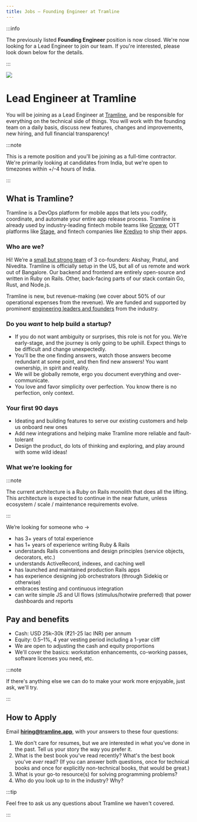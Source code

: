 ```yaml
---
title: Jobs – Founding Engineer at Tramline
---
```


<head>
  <title>Jobs – Lead Engineer at Tramline</title>
</head>

:::info

The previously listed **Founding Engineer** position is now closed. We're now looking for a Lead Engineer to join our team. If you're interested, please look down below for the details.

:::


![](../../static/img/shinkan.png)

# Lead Engineer at Tramline

You will be joining as a Lead Engineer at [Tramline](https://tramline.app), and be responsible for everything on the technical side of things. You will work with the founding team on a daily basis, discuss new features, changes and improvements, new hiring, and full financial transparency!

:::note

This is a remote position and you'll be joining as a full-time contractor. We're primarily looking at candidates from India, but we're open to timezones within +/-4 hours of India.

:::


## What is Tramline?

Tramline is a DevOps platform for mobile apps that lets you codify, coordinate, and automate your entire app release process. Tramline is already used by industry-leading fintech mobile teams like [Groww](https://groww.in/), OTT platforms like [Stage](https://www.stage.in), and fintech companies like [Kredivo](https://kredivocorp.com) to ship their apps.

### Who are we?

Hi! We’re a [small but strong team](https://www.tramline.app/about) of 3 co-founders: Akshay, Pratul, and Nivedita. Tramline is officially setup in the US, but all of us remote and work out of Bangalore. Our backend and frontend are entirely open-source and written in Ruby on Rails. Other, back-facing parts of our stack contain Go, Rust, and Node.js.

Tramline is new, but revenue-making (we cover about 50% of our operational expenses from the revenue). We are funded and supported by prominent [engineering leaders and founders](https://www.tramline.app/about) from the industry.

### Do you *want* to help build a startup?

* If you do not want ambiguity or surprises, this role is not for you. We’re early-stage, and the journey is only going to be uphill. Expect things to be difficult and change unexpectedly.
* You’ll be the one finding answers, watch those answers become redundant at some point, and then find new answers! You want ownership, in spirit and reality.
* We will be globally remote, ergo you document everything and over-communicate.
* You love and favor simplicity over perfection. You know there is no perfection, only context.

### Your first 90 days

* Ideating and building features to serve our existing customers and help us onboard new ones
* Add new integrations and helping make Tramline more reliable and fault-tolerant
* Design the product, do lots of thinking and exploring, and play around with some wild ideas!

### What we’re looking for

:::note

The current architecture is a Ruby on Rails monolith that does all the lifting. This architecture is expected to continue in the near future, unless ecosystem / scale / maintenance requirements evolve.

:::


We’re looking for someone who →

* has 3+ years of total experience
* has 1+ years of experience writing Ruby & Rails
* understands Rails conventions and design principles (service objects, decorators, etc.)
* understands ActiveRecord, indexes, and caching well
* has launched and maintained production Rails apps
* has experience designing job orchestrators (through Sidekiq or otherwise)
* embraces testing and continuous integration
* can write simple JS and UI flows (stimulus/hotwire preferred) that power dashboards and reports

## Pay and benefits

* Cash: USD 25k–30k (₹21-25 lac INR) per annum
* Equity: 0.5–1%, 4 year vesting period including a 1-year cliff
* We are open to adjusting the cash and equity proportions
* We'll cover the basics: workstation enhancements, co-working passes, software licenses you need, etc.

:::note

If there's anything else we can do to make your work more enjoyable, just ask, we'll try.

:::

## How to Apply

Email **hiring@tramline.app**, with your answers to these four questions:

1. We don't care for resumes, but we are interested in what you’ve done in the past. Tell us your story the way you prefer it.
2. What is the best book you've read recently? What's the best book you've *ever* read? (If you can answer both questions, once for technical books and once for explicitly non-technical books, that would be great.)
3. What is your go-to resource(s) for solving programming problems?
4. Who do you look up to in the industry? Why?

:::tip

Feel free to ask us any questions about Tramline we haven't covered.

:::
